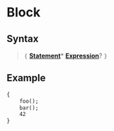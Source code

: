 # Block

## Syntax

> `{` [**Statement**](Statement.md)* [**Expression**](Expression.md)? `}`

## Example

```txt
{
    foo();
    bar();
    42
}
```
